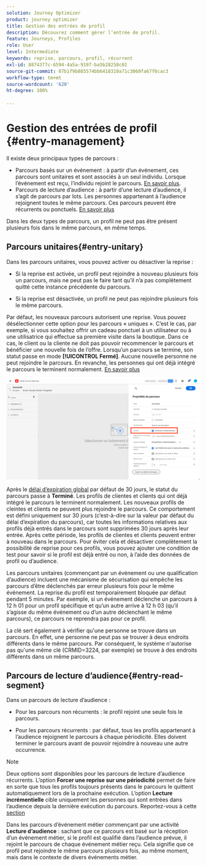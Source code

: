 ```yaml
---
solution: Journey Optimizer
product: journey optimizer
title: Gestion des entrées de profil
description: Découvrez comment gérer l’entrée de profil.
feature: Journeys, Profiles
role: User
level: Intermediate
keywords: reprise, parcours, profil, récurrent
exl-id: 8874377c-6594-4a5a-9197-ba5b28258c02
source-git-commit: 07b1f9b885574bb6418310a71c3060fa67f6cac3
workflow-type: tm+mt
source-wordcount: '620'
ht-degree: 100%

---
```



# Gestion des entrées de profil {#entry-management}

Il existe deux principaux types de parcours :

* Parcours basés sur un événement : à partir d’un événement, ces parcours sont unitaires et sont associés à un seul individu. Lorsque l’événement est reçu, l’individu rejoint le parcours. [En savoir plus](#entry-unitary).
* Parcours de lecture d’audience : à partir d’une lecture d’audience, il s’agit de parcours par lots. Les personnes appartenant à l’audience rejoignent toutes le même parcours. Ces parcours peuvent être récurrents ou ponctuels. [En savoir plus](#entry-read-segment)

Dans les deux types de parcours, un profil ne peut pas être présent plusieurs fois dans le même parcours, en même temps.

## Parcours unitaires{#entry-unitary}

Dans les parcours unitaires, vous pouvez activer ou désactiver la reprise :

* Si la reprise est activée, un profil peut rejoindre à nouveau plusieurs fois un parcours, mais ne peut pas le faire tant qu’il n’a pas complètement quitté cette instance précédente du parcours.

* Si la reprise est désactivée, un profil ne peut pas rejoindre plusieurs fois le même parcours.

Par défaut, les nouveaux parcours autorisent une reprise. Vous pouvez désélectionner cette option pour les parcours « uniques ». C’est le cas, par exemple, si vous souhaitez offrir un cadeau ponctuel à un utilisateur ou à une utilisatrice qui effectue sa première visite dans la boutique. Dans ce cas, le client ou la cliente ne doit pas pouvoir recommencer le parcours et bénéficier une nouvelle fois de l’offre. Lorsqu’un parcours se termine, son statut passe en mode **[!UICONTROL Fermé]**. Aucune nouvelle personne ne peut rejoindre le parcours. En revanche, les personnes qui ont déjà intégré le parcours le terminent normalement. [En savoir plus](journey-gs.md#entrance)

![](assets/journey-re-entrance.png)

Après le [délai d’expiration global](journey-gs.md#global_timeout) par défaut de 30 jours, le statut du parcours passe à **Terminé**. Les profils de clientes et clients qui ont déjà intégré le parcours le terminent normalement. Les nouveaux profils de cleintes et clients ne peuvent plus rejoindre le parcours. Ce comportement est défini uniquement sur 30 jours (c’est-à-dire sur la valeur par défaut du délai d’expiration du parcours), car toutes les informations relatives aux profils déjà entrés dans le parcours sont supprimées 30 jours après leur entrée. Après cette période, les profils de clientes et clients peuvent entrer à nouveau dans le parcours. Pour éviter cela et désactiver complètement la possibilité de reprise pour ces profils, vous pouvez ajouter une condition de test pour savoir si le profil est déjà entré ou non, à l’aide des données de profil ou d’audience.

<!--
Due to the 30-day journey timeout, when journey re-entrance is not allowed, we cannot make sure the re-entrance blocking will work more than 30 days. Indeed, as we remove all information about persons who entered the journey 30 days after they enter, we cannot know the person entered previously, more than 30 days ago. -->

Les parcours unitaires (commençant par un événement ou une qualification d’audience) incluent une mécanisme de sécurisation qui empêche les parcours d’être déclenchés par erreur plusieurs fois pour le même événement. La reprise du profil est temporairement bloquée par défaut pendant 5 minutes. Par exemple, si un événement déclenche un parcours à 12 h 01 pour un profil spécifique et qu’un autre arrive à 12 h 03 (qu’il s’agisse du même événement ou d’un autre déclenchant le même parcours), ce parcours ne reprendra pas pour ce profil.

La clé sert également à vérifier qu&#39;une personne se trouve dans un parcours. En effet, une personne ne peut pas se trouver à deux endroits différents dans le même parcours. Par conséquent, le système n&#39;autorise pas qu&#39;une même clé (CRMID=3224, par exemple) se trouve à des endroits différents dans un même parcours.

## Parcours de lecture d’audience{#entry-read-segment}

Dans un parcours de lecture d’audience :

* Pour les parcours non récurrents : le profil rejoint une seule fois le parcours.

* Pour les parcours récurrents : par défaut, tous les profils appartenant à l’audience rejoignent le parcours à chaque périodicité. Elles doivent terminer le parcours avant de pouvoir rejoindre à nouveau une autre occurrence.

>[!NOTE]
>
>Deux options sont disponibles pour les parcours de lecture d’audience récurrents. L’option **Forcer une reprise sur une périodicité** permet de faire en sorte que tous les profils toujours présents dans le parcours le quittent automatiquement lors de la prochaine exécution. Lʼoption **Lecture incrémentielle** cible uniquement les personnes qui sont entrées dans l’audience depuis la dernière exécution du parcours. Reportez-vous à cette [section](../building-journeys/read-audience.md#configuring-segment-trigger-activity)

Dans les parcours d’événement métier commençant par une activité **Lecture d’audience** : sachant que ce parcours est basé sur la réception d’un événement métier, si le profil est qualifié dans l’audience prévue, il rejoint le parcours de chaque événement métier reçu. Cela signifie que ce profil peut rejoindre le même parcours plusieurs fois, au même moment, mais dans le contexte de divers événements métier.